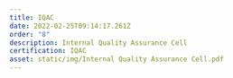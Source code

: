 ```yaml
---
title: IQAC
date: 2022-02-25T09:14:17.261Z
order: "8"
description: Internal Quality Assurance Cell
certification: IQAC
asset: static/img/Internal Quality Assurance Cell.pdf
---
```

